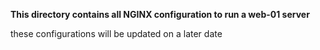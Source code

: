 <b>This directory contains all NGINX configuration to run a web-01 server</b>
<p>these configurations will be updated on a later date</p>
